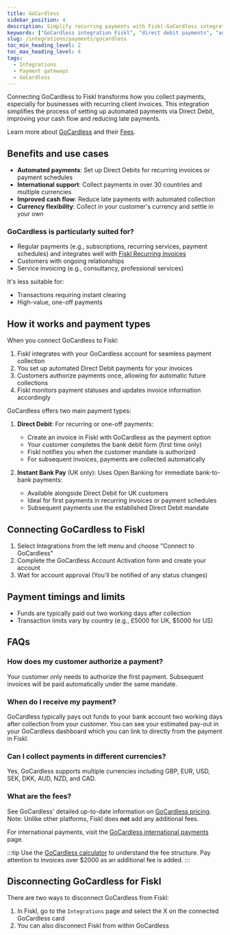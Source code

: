 ```yaml
---
title: GoCardless
sidebar_position: 4
description: Simplify recurring payments with Fiskl-GoCardless integration. Automate direct debits for smoother billing and improved cash flow.
keywords: ["GoCardless integration Fiskl", "direct debit payments", "automated billing", "payment processing"]
slug: /integrations/payments/gocardless
toc_min_heading_level: 2
toc_max_heading_level: 4
tags:
  - Integrations
  - Payment gateways
  - GoCardless
---
```


Connecting GoCardless to Fiskl transforms how you collect payments, especially for businesses with recurring client invoices. This integration simplifies the process of setting up automated payments via Direct Debit, improving your cash flow and reducing late payments.

Learn more about [GoCardless](https://gocardless.com/) and their [Fees](#what-are-the-fees).

## Benefits and use cases

- **Automated payments**: Set up Direct Debits for recurring invoices or payment schedules
- **International support**: Collect payments in over 30 countries and multiple currencies
- **Improved cash flow**: Reduce late payments with automated collection
- **Currency flexibility**: Collect in your customer's currency and settle in your own

### GoCardless is particularly suited for?

- Regular payments (e.g., subscriptions, recurring services, payment schedules) and integrates well with [Fiskl Recurring Invoices](../../Core-Features/Invoicing/Recurring%20Invoices/creating-recurring-invoices.md)
- Customers with ongoing relationships
- Service invoicing (e.g., consultancy, professional services)

It's less suitable for:

- Transactions requiring instant clearing
- High-value, one-off payments

## How it works and payment types

When you connect GoCardless to Fiskl:

1. Fiskl integrates with your GoCardless account for seamless payment collection
1. You set up automated Direct Debit payments for your invoices
1. Customers authorize payments once, allowing for automatic future collections
1. Fiskl monitors payment statuses and updates invoice information accordingly

GoCardless offers two main payment types:

1. **Direct Debit**: For recurring or one-off payments:
   - Create an invoice in Fiskl with GoCardless as the payment option
   - Your customer completes the bank debit form (first time only)
   - Fiskl notifies you when the customer mandate is authorized
   - For subsequent invoices, payments are collected automatically

2. **Instant Bank Pay** (UK only): Uses Open Banking for immediate bank-to-bank payments:
   - Available alongside Direct Debit for UK customers
   - Ideal for first payments in recurring invoices or payment schedules
   - Subsequent payments use the established Direct Debit mandate

## Connecting GoCardless to Fiskl

1. Select Integrations from the left menu and choose "Connect to GoCardless"
1. Complete the GoCardless Account Activation form and create your account
1. Wait for account approval (You'll be notified of any status changes)

## Payment timings and limits

- Funds are typically paid out two working days after collection
- Transaction limits vary by country (e.g., £5000 for UK, $5000 for US)

## FAQs

### How does my customer authorize a payment?
Your customer only needs to authorize the first payment. Subsequent invoices will be paid automatically under the same mandate.

### When do I receive my payment?
GoCardless typically pays out funds to your bank account two working days after collection from your customer. You can see your estimated pay-out in your GoCardless dashboard which you can link to directly from the payment in Fiskl.

### Can I collect payments in different currencies?
Yes, GoCardless supports multiple currencies including GBP, EUR, USD, SEK, DKK, AUD, NZD, and CAD.

### What are the fees?

See GoCardless' detailed up-to-date information on [GoCardless pricing](https://gocardless.com/pricing/).
Note: Unlike other platforms, Fiskl does **not** add any additional fees.

For international payments, visit the [GoCardless international payments](https://gocardless.com/international-payments) page.

:::tip
Use the [GoCardless calculator](https://gocardless.com/pricing/) to understand the fee structure. Pay attention to invoices over $2000 as an additional fee is added.
:::

## Disconnecting GoCardless for Fiskl

There are two ways to disconnect GoCardless from Fiskl:

1. In Fiskl, go to the `Integrations` page and select the X on the connected GoCardless card
1. You can also disconnect Fiskl from within GoCardless
